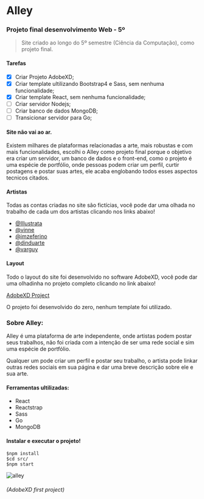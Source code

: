 # Alley
### Projeto final desenvolvimento Web - 5º
> Site criado ao longo do 5º semestre (Ciência da Computação), como projeto final.

#### Tarefas
- [x] Criar Projeto AdobeXD;
- [x] Criar template ultilizando Bootstrap4 e Sass, sem nenhuma funcionalidade;
- [x] Criar template React, sem nenhuma funcionalidade;
- [ ] Criar servidor Nodejs;
- [ ] Criar banco de dados MongoDB;
- [ ] Transicionar servidor para Go;

#### Site não vai ao ar.

Existem milhares de plataformas relacionadas a arte, mais robustas e com mais funcionalidades, escolhi o Alley como projeto final porque o objetivo era criar um servidor, um banco de dados e o front-end, como o projeto é uma espécie de portfólio, onde pessoas podem criar um perfil, curtir postagens e postar suas artes, ele acaba englobando todos esses aspectos tecnicos citados.

#### Artistas

Todas as contas criadas no site são fictícias, você pode dar uma olhada no trabalho de cada um dos artistas clicando nos links abaixo!

- [@Illustrata](https://ilustrata.com.br/)
- [@vinne](https://www.instagram.com/vinne.art/)
- [@imzeferino](https://www.instagram.com/imzeferino/)
- [@dinduarte](https://twitter.com/dinduarte)
- [@varguy](https://twitter.com/varguyart)

#### Layout

Todo o layout do site foi desenvolvido no software AdobeXD, você pode dar uma olhadinha no projeto completo clicando no link abaixo!

[AdobeXD Project](https://xd.adobe.com/spec/14529d1a-3ac8-4946-7f9b-a83415c62cae-6263/)

O projeto foi desenvolvido do zero, nenhum template foi utilizado.

### Sobre Alley:
Alley é uma plataforma de arte independente, onde artistas podem postar seus trabalhos, não foi criada com a intenção de ser uma rede social e sim uma espécie de portfólio.

Qualquer um pode criar um perfil e postar seu trabalho, o artista pode linkar outras redes sociais em sua página e dar uma breve descrição sobre ele e sua arte.

#### Ferramentas ultilizadas:

- React
- Reactstrap
- Sass
- Go
- MongoDB

#### Instalar e executar o projeto!

```shell
$npm install
$cd src/
$npm start
```

![alley](https://user-images.githubusercontent.com/36689790/64336210-cfdce780-cfb2-11e9-9289-b4f08fcffd13.png)
###### (AdobeXD first project)
